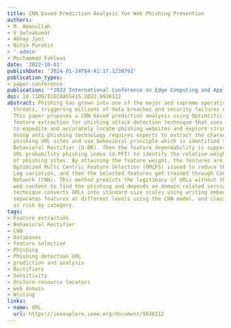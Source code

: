 ```yaml
---
title: CNN based Prediction Analysis for Web Phishing Prevention
authors:
- M. Amanullah
- V Selvakumar
- Abhay Jyot
- Nitin Purohit
- ' admin'
- Mochammad Fahlevi
date: '2022-10-01'
publishDate: '2024-01-24T04:42:17.123079Z'
publication_types:
- paper-conference
publication: '*2022 International Conference on Edge Computing and Applications (ICECAA)*'
doi: 10.1109/ICECAA55415.2022.9936112
abstract: Phishing has grown into one of the major and supreme operative in cyber
  threats, triggering millions of data breaches and security failures every year.
  This paper proposes a CNN based prediction analysis using Optimistic Multi centric
  feature extraction for phishing attack detection technique that uses only URL functions
  to expedite and accurately locate phishing websites and explore structured databases.
  Using anti-phishing technology requires experts to extract the characteristics of
  phishing URL sites and use behavioral principle which is identified through URL
  Behavioral Rectifier (U-BR). Then the feature dependability is supported to create
  URL probability phishing index (U-PFI) to identify the relative weight for detection
  of phishing sites. By attaining the feature weight, the features are observed using
  Optimized Multi Centric Feature Selection (OMCFS) issued to reduce the dimension
  Log variation, and then the selected features get trained through Conventional Neural
  Network (CNN). This method predicts the legitimacy of URLs without the access to
  web content to find the phishing and depends on domain related service. The proposed
  technique converts URLs into standard size scales using writing embedding techniques,
  separates features at different levels using the CNN model, and classifies the features
  as risk by category.
tags:
- Feature extraction
- Behavioral Rectifier
- CNN
- Databases
- feature selection
- Phishing
- Phishing detection URL
- prediction and analysis
- Rectifiers
- Sensitivity
- Uniform resource locators
- web domain
- Writing
links:
- name: URL
  url: https://ieeexplore.ieee.org/document/9936112
---
```

